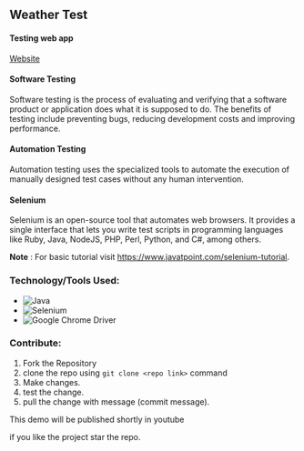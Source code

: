 ## Weather Test

#### Testing web app
[Website](https://subramanyaks.github.io/Weather-app/)

#### Software Testing
Software testing is the process of evaluating and verifying that a software product or application does what it is supposed to do. The benefits of testing include preventing bugs, reducing development costs and improving performance.

#### Automation Testing
Automation testing uses the specialized tools to automate the execution of manually designed test cases without any human intervention. 

#### Selenium
Selenium is an open-source tool that automates web browsers. It provides a single interface that lets you write test scripts in programming languages like Ruby, Java, NodeJS, PHP, Perl, Python, and C#, among others.

**Note** : For basic tutorial visit https://www.javatpoint.com/selenium-tutorial.

### Technology/Tools Used:

* ![Java](https://img.shields.io/badge/java-%23ED8B00.svg?style=for-the-badge&logo=java&logoColor=white)
* ![Selenium](https://img.shields.io/badge/-selenium-%43B02A?style=for-the-badge&logo=selenium&logoColor=white)
* ![Google Chrome](https://img.shields.io/badge/Google%20Chrome-4285F4?style=for-the-badge&logo=GoogleChrome&logoColor=white) Driver


### Contribute:
1. Fork the Repository
2. clone the repo using `git clone <repo link>` command
3. Make changes.
4. test the change.
5. pull the change with message (commit message).

This demo will be published shortly in youtube

if you like the project star the repo.
